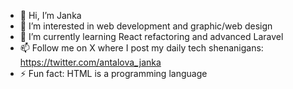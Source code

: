 - 👋 Hi, I’m Janka
- 👀 I’m interested in web development and graphic/web design
- 🌱 I’m currently learning React refactoring and advanced Laravel
- 📫 Follow me on X where I post my daily tech shenanigans: https://twitter.com/antalova_janka
- ⚡ Fun fact: HTML is a programming language

<!---
Sleepyhead95/Sleepyhead95 is a ✨ special ✨ repository because its `README.md` (this file) appears on your GitHub profile.
You can click the Preview link to take a look at your changes.
--->
